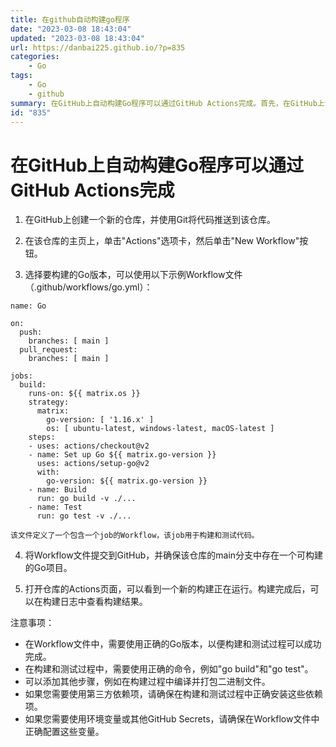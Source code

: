 ```yaml
---
title: 在github自动构建go程序
date: "2023-03-08 18:43:04"
updated: "2023-03-08 18:43:04"
url: https://danbai225.github.io/?p=835
categories:
    - Go
tags:
    - Go
    - github
summary: 在GitHub上自动构建Go程序可以通过GitHub Actions完成。首先，在GitHub上创建一个新的仓库，并使用Git将代码推送到该仓库。然后，在该仓库的主页上，点击"Actions"选项卡，然后点击"New Workflow"按钮。选择要构建的Go版本，并创建一个包含构建和测试代码的Workflow文件。将Workflow文件提交到GitHub，并确保仓库中存在可构建的Go项目。打开仓库的Actions页面，可以看到一个新的构建正在运行。构建完成后，可以在构建日志中查看构建结果。注意事项包括使用正确的Go版本和命令，添加其他步骤和正确配置环境变量和GitHub Secrets。
id: "835"
---
```


# 在GitHub上自动构建Go程序可以通过GitHub Actions完成

1.  在GitHub上创建一个新的仓库，并使用Git将代码推送到该仓库。

2.  在该仓库的主页上，单击"Actions"选项卡，然后单击"New Workflow"按钮。

3. 选择要构建的Go版本，可以使用以下示例Workflow文件（.github/workflows/go.yml）：
```
name: Go

on:
  push:
    branches: [ main ]
  pull_request:
    branches: [ main ]

jobs:
  build:
    runs-on: ${{ matrix.os }}
    strategy:
      matrix:
        go-version: [ '1.16.x' ]
        os: [ ubuntu-latest, windows-latest, macOS-latest ]
    steps:
    - uses: actions/checkout@v2
    - name: Set up Go ${{ matrix.go-version }}
      uses: actions/setup-go@v2
      with:
        go-version: ${{ matrix.go-version }}
    - name: Build
      run: go build -v ./...
    - name: Test
      run: go test -v ./...

```
`该文件定义了一个包含一个job的Workflow，该job用于构建和测试代码。`

4. 将Workflow文件提交到GitHub，并确保该仓库的main分支中存在一个可构建的Go项目。

5. 打开仓库的Actions页面，可以看到一个新的构建正在运行。构建完成后，可以在构建日志中查看构建结果。

注意事项：
- 在Workflow文件中，需要使用正确的Go版本，以便构建和测试过程可以成功完成。
- 在构建和测试过程中，需要使用正确的命令，例如"go build"和"go test"。
- 可以添加其他步骤，例如在构建过程中编译并打包二进制文件。
- 如果您需要使用第三方依赖项，请确保在构建和测试过程中正确安装这些依赖项。
- 如果您需要使用环境变量或其他GitHub Secrets，请确保在Workflow文件中正确配置这些变量。

